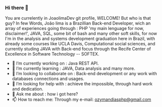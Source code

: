 ### Hi there 👋

You are currelently in JoaolimaDev git profile, WELCOME! But who is that guy? In few Words, João lima is a Brazillian Back-end Developer, wich an array
of experiences going through : PHP 'my main lenguage for now, disclaimer!', JAVA, SQL, some bit of bash and many other soft skills, for now I'm in the analysis and systems development graduation here in Brazil, with already some courses like UCLA Davis, Computational social sciences, and currently studing JAVA with Back-end focus through the Recife Center of Excellence in Software Technology -- SOFTEX.

- 🔭 I’m currently working on : Java REST API.
- 🌱 I’m currently learning : JAVA, Data analysis and many more.
- 👯 I’m looking to collaborate on : Back-end development or any work with databases connections and usages.
- 🤔 I’m looking for help with : achieve the impossible, through hard work and dedication.
- 💬 Ask me about : how i got here?
- 📫 How to reach me: Through my e-mail: ozymandiasphp@gmail.com

